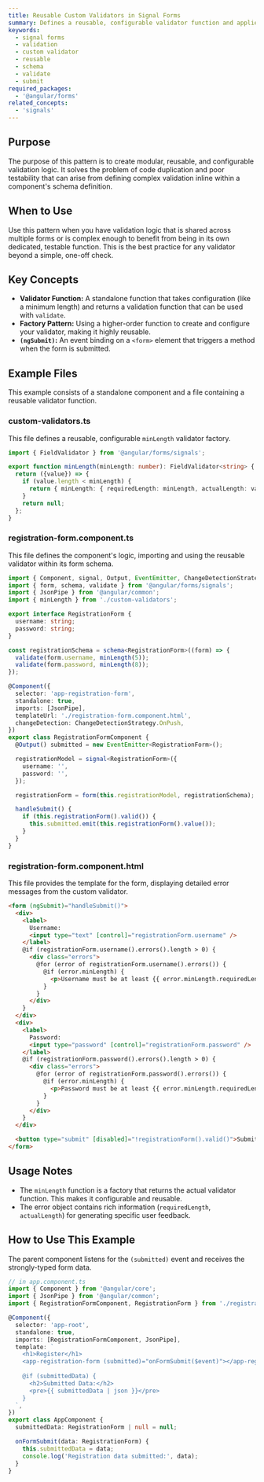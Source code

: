 ```yaml
---
title: Reusable Custom Validators in Signal Forms
summary: Defines a reusable, configurable validator function and applies it within a signal form schema to promote modular and testable validation logic.
keywords:
  - signal forms
  - validation
  - custom validator
  - reusable
  - schema
  - validate
  - submit
required_packages:
  - '@angular/forms'
related_concepts:
  - 'signals'
---
```


## Purpose

The purpose of this pattern is to create modular, reusable, and configurable validation logic. It solves the problem of code duplication and poor testability that can arise from defining complex validation inline within a component's schema definition.

## When to Use

Use this pattern when you have validation logic that is shared across multiple forms or is complex enough to benefit from being in its own dedicated, testable function. This is the best practice for any validator beyond a simple, one-off check.

## Key Concepts

- **Validator Function:** A standalone function that takes configuration (like a minimum length) and returns a validation function that can be used with `validate`.
- **Factory Pattern:** Using a higher-order function to create and configure your validator, making it highly reusable.
- **`(ngSubmit)`:** An event binding on a `<form>` element that triggers a method when the form is submitted.

## Example Files

This example consists of a standalone component and a file containing a reusable validator function.

### custom-validators.ts

This file defines a reusable, configurable `minLength` validator factory.

```typescript
import { FieldValidator } from '@angular/forms/signals';

export function minLength(minLength: number): FieldValidator<string> {
  return ({value}) => {
    if (value.length < minLength) {
      return { minLength: { requiredLength: minLength, actualLength: value.length } };
    }
    return null;
  };
}
```

### registration-form.component.ts

This file defines the component's logic, importing and using the reusable validator within its form schema.

```typescript
import { Component, signal, Output, EventEmitter, ChangeDetectionStrategy } from '@angular/core';
import { form, schema, validate } from '@angular/forms/signals';
import { JsonPipe } from '@angular/common';
import { minLength } from './custom-validators';

export interface RegistrationForm {
  username: string;
  password: string;
}

const registrationSchema = schema<RegistrationForm>((form) => {
  validate(form.username, minLength(5));
  validate(form.password, minLength(8));
});

@Component({
  selector: 'app-registration-form',
  standalone: true,
  imports: [JsonPipe],
  templateUrl: './registration-form.component.html',
  changeDetection: ChangeDetectionStrategy.OnPush,
})
export class RegistrationFormComponent {
  @Output() submitted = new EventEmitter<RegistrationForm>();

  registrationModel = signal<RegistrationForm>({
    username: '',
    password: '',
  });

  registrationForm = form(this.registrationModel, registrationSchema);

  handleSubmit() {
    if (this.registrationForm().valid()) {
      this.submitted.emit(this.registrationForm().value());
    }
  }
}
```

### registration-form.component.html

This file provides the template for the form, displaying detailed error messages from the custom validator.

```html
<form (ngSubmit)="handleSubmit()">
  <div>
    <label>
      Username:
      <input type="text" [control]="registrationForm.username" />
    </label>
    @if (registrationForm.username().errors().length > 0) {
      <div class="errors">
        @for (error of registrationForm.username().errors()) {
          @if (error.minLength) {
            <p>Username must be at least {{ error.minLength.requiredLength }} characters long.</p>
          }
        }
      </div>
    }
  </div>
  <div>
    <label>
      Password:
      <input type="password" [control]="registrationForm.password" />
    </label>
    @if (registrationForm.password().errors().length > 0) {
      <div class="errors">
        @for (error of registrationForm.password().errors()) {
          @if (error.minLength) {
            <p>Password must be at least {{ error.minLength.requiredLength }} characters long.</p>
          }
        }
      </div>
    }
  </div>

  <button type="submit" [disabled]="!registrationForm().valid()">Submit</button>
</form>
```

## Usage Notes

- The `minLength` function is a factory that returns the actual validator function. This makes it configurable and reusable.
- The error object contains rich information (`requiredLength`, `actualLength`) for generating specific user feedback.

## How to Use This Example

The parent component listens for the `(submitted)` event and receives the strongly-typed form data.

```typescript
// in app.component.ts
import { Component } from '@angular/core';
import { JsonPipe } from '@angular/common';
import { RegistrationFormComponent, RegistrationForm } from './registration-form.component';

@Component({
  selector: 'app-root',
  standalone: true,
  imports: [RegistrationFormComponent, JsonPipe],
  template: `
    <h1>Register</h1>
    <app-registration-form (submitted)="onFormSubmit($event)"></app-registration-form>
    
    @if (submittedData) {
      <h2>Submitted Data:</h2>
      <pre>{{ submittedData | json }}</pre>
    }
  `,
})
export class AppComponent {
  submittedData: RegistrationForm | null = null;

  onFormSubmit(data: RegistrationForm) {
    this.submittedData = data;
    console.log('Registration data submitted:', data);
  }
}
```
